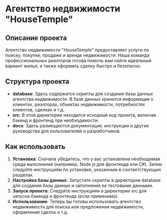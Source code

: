 # Агентство недвижимости "HouseTemple"

## Описание проекта
Агентство недвижимости "HouseTemple" предоставляет услуги по поиску, покупке, продаже и аренде недвижимости. Наша команда профессиональных риэлторов готова помочь вам найти идеальный вариант жилья, а также оформить сделку быстро и безопасно.

## Структура проекта
- **database**: Здесь содержатся скрипты для создания базы данных агентства недвижимости. В базе данных хранится информация о клиентах, риэлторах, объектах недвижимости, потребностях клиентов, сделках и т.д.
- **src**: В этой директории находится исходный код проекта, включая бэкенд и фронтенд при необходимости.
- **docs**: Здесь размещаются документация, инструкции и другие руководства для пользователей и разработчиков.

## Как использовать
1. **Установка**: Сначала убедитесь, что у вас установлена необходимая среда выполнения (например, Node.js для фронтенда или C#). Затем следуйте инструкциям по установке, указанным в соответствующих разделах.
2. **Настройка базы данных**: Запустите скрипты в директории database для создания базы данных и заполнения ее тестовыми данными.
3. **Запуск проекта**: Следуйте инструкциям в директории src для запуска бэкенда и фронтенда (если применимо).
4. **Использование**: Теперь вы готовы использовать агентство недвижимости для поиска или предложения недвижимости, оформления сделок и т.д.
